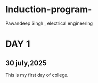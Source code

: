 # Induction-program-
Pawandeep Singh , electrical engineering 
# DAY 1
## 30 july,2025
This is my first day of college.
